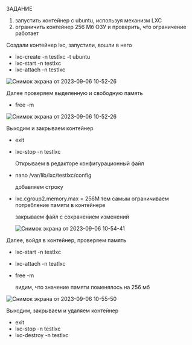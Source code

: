ЗАДАНИЕ 
1) запустить контейнер с ubuntu, используя механизм LXC
2) ограничить контейнер 256 Мб ОЗУ и проверить, что ограничение работает

Создали контейнер lxc, запустили, вошли в него
 - lxc-create -n testlxc -t ubuntu
 - lxc-start -n testlxc
- lxc-attach -n testlxc


![Снимок экрана от 2023-09-06 10-52-26](https://github.com/zmgmarina/desktop-tutorial/assets/113174444/133a2119-9233-455b-9681-f30d6e3e8772)

Далее проверяем  выделенную и свободную память 
 - free -m

![Снимок экрана от 2023-09-06 10-52-26](https://github.com/zmgmarina/desktop-tutorial/assets/113174444/4c4660c5-3a67-46b6-94f5-028c730c54fe)

Выходим и закрываем контейнер
 - exit 
 - lxc-stop -n testlxc

   Открываем в редакторе конфигурационный файл
 - nano /var/lib/lxc/testlxc/config

   добавляем строку
   
- lxc.cgroup2.memory.max = 256M    тем самым ограничиваем потребление памяти в контейнере

   закрываем файл с сохранением изменений

  ![Снимок экрана от 2023-09-06 10-54-41](https://github.com/zmgmarina/desktop-tutorial/assets/113174444/1abc8baa-1ee6-4f79-b6e7-77e174d29a8c)


Далее, войдя в контейнер, проверяем память
 - lxc-start -n testlxc 
 - lxc-attach -n teatlxc
 - free -m
   
   видим, что значение памяти поменялось на 256 мб

![Снимок экрана от 2023-09-06 10-55-50](https://github.com/zmgmarina/desktop-tutorial/assets/113174444/072d8947-9c87-4e2e-9d51-3495dc559cab)

Выходим, закрываем и удаляем контейнер

 - exit
 - lxc-stop -n testlxc
 - lxc-destroy -n testlxc
